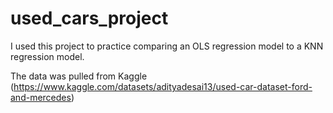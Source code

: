 # used_cars_project

I used this project to practice comparing an OLS regression model to a KNN regression model. 

The data was pulled from Kaggle (https://www.kaggle.com/datasets/adityadesai13/used-car-dataset-ford-and-mercedes)
